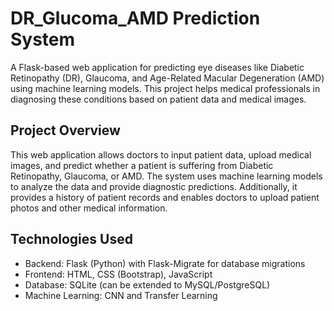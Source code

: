 # DR_Glucoma_AMD Prediction System
A Flask-based web application for predicting eye diseases like Diabetic Retinopathy (DR), Glaucoma, and Age-Related Macular Degeneration (AMD) using machine learning models. This project helps medical professionals in diagnosing these conditions based on patient data and medical images.
## Project Overview
This web application allows doctors to input patient data, upload medical images, and predict whether a patient is suffering from Diabetic Retinopathy, Glaucoma, or AMD. The system uses machine learning models to analyze the data and provide diagnostic predictions. Additionally, it provides a history of patient records and enables doctors to upload patient photos and other medical information.
## Technologies Used
- Backend: Flask (Python) with Flask-Migrate for database migrations
- Frontend: HTML, CSS (Bootstrap), JavaScript
- Database: SQLite (can be extended to MySQL/PostgreSQL)
- Machine Learning: CNN and Transfer Learning 

 
 
